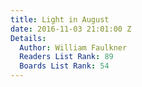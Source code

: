 ```yaml
---
title: Light in August
date: 2016-11-03 21:01:00 Z
Details:
  Author: William Faulkner
  Readers List Rank: 89
  Boards List Rank: 54
---
```


